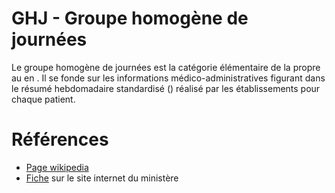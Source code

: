 # GHJ - Groupe homogène de journées
<!-- SPDX-License-Identifier: MPL-2.0 -->

Le groupe homogène de journées est la catégorie élémentaire de la <link-previewer href="classification_medico_economique.html" text="classification médico-économique" preview-title="Classification médico-économique" preview-text="La classification médico-économique consiste à classer des pathologies en groupes cohérents d’un point de vue médical et en termes de coûts. " /> propre au <link-previewer href="PMSI.html" text="PMSI" preview-title="PMSI - Programme de médicalisation des systèmes d’information" preview-text="Le PMSI permet de décrire de façon synthétique et standardisée l’activité médicale des établissements de santé. Il repose sur l’enregistrement de données médico-administratives normalisées dans un recueil standard d’information. Il comporte 4 « champs » : « médecine, chirurgie, obstétrique et odontologie » (MCO) « soins de suite ou de réadaptation » (SSR) « psychiatrie » sous la forme du RIM-Psy (recueil d’information médicale en psychiatrie) « hospitalisation à domicile » (HAD)" /> en <link-previewer href="SSR.html" text="SSR" preview-title="SSR - Soins de suite et de réadaptation" preview-text="Les soins de suite et de réadaptation (SSR) désignent un dispositif qui a pour objet de prévenir ou de réduire les conséquences fonctionnelles, physiques, cognitives, psychologiques ou sociales des déficiences et des limitations de capacité des patients et de promouvoir leur réadaptation et leur réinsertion. " />. Il se fonde sur les informations médico-administratives figurant dans le résumé hebdomadaire standardisé (<link-previewer href="RHS.html" text="RHS" preview-title="RHS - résumé hebdomadaire standardisé" preview-text="Aucune définition détaillée n'existe pour l'instant dans le glossaire. Pour contribuer, référrez-vous au guide de contribution." />) réalisé par les établissements pour chaque patient.

# Références

- [Page wikipedia]()
- [Fiche](https://solidarites-sante.gouv.fr/professionnels/gerer-un-etablissement-de-sante-medico-social/financement/financement-des-etablissements-de-sante-10795/financement-des-etablissements-de-sante-glossaire/article/groupe-homogene-de-journees-ghj) sur le site internet du ministère

